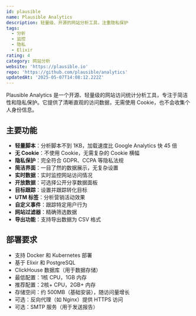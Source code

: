 ```yaml
---
id: plausible
name: Plausible Analytics
description: 轻量级、开源的网站分析工具，注重隐私保护
tags:
  - 分析
  - 监控
  - 隐私
  - Elixir
rating: 4
category: 网站分析
website: 'https://plausible.io'
repo: 'https://github.com/plausible/analytics'
updatedAt: '2025-05-07T14:08:12.222Z'
---
```


Plausible Analytics 是一个开源、轻量级的网站访问统计分析工具，专注于简洁性和隐私保护。它提供了清晰直观的访问数据，无需使用 Cookie，也不会收集个人身份信息。

## 主要功能

- **轻量脚本**：分析脚本不到 1KB，加载速度比 Google Analytics 快 45 倍
- **无 Cookie**：不使用 Cookie，无需复杂的 Cookie 横幅
- **隐私保护**：完全符合 GDPR、CCPA 等隐私法规
- **简洁界面**：一目了然的数据展示，无复杂设置
- **实时数据**：实时监控网站访问情况
- **开放数据**：可选择公开分享数据面板
- **目标跟踪**：设置并跟踪转化目标
- **UTM 标签**：分析营销活动效果
- **自定义事件**：跟踪特定用户行为
- **网站过滤器**：精确筛选数据
- **导出功能**：支持导出数据为 CSV 格式

## 部署要求

- 支持 Docker 和 Kubernetes 部署
- 基于 Elixir 和 PostgreSQL
- ClickHouse 数据库（用于数据存储）
- 最低配置：1核 CPU，1GB 内存
- 推荐配置：2核+ CPU，2GB+ 内存
- 存储空间：约 500MB（基础安装），随访问量增长
- 可选：反向代理（如 Nginx）提供 HTTPS 访问
- 可选：SMTP 服务（用于发送报告） 
